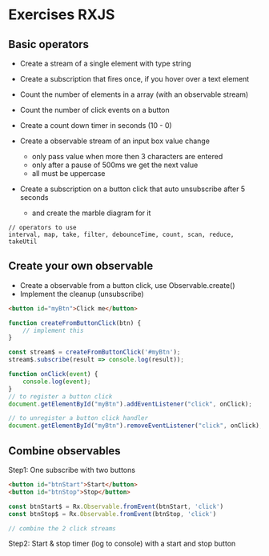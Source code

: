 # Exercises RXJS

## Basic operators

- Create a stream of a single element with type string

- Create a subscription that fires once, if you hover over a text element

- Count the number of elements in a array (with an observable stream)

- Count the number of click events on a button

- Create a count down timer in seconds (10 - 0)

- Create a observable stream of an input box value change

    + only pass value when more then 3 characters are entered
    + only after a pause of 500ms we get the next value
    + all must be uppercase

- Create a subscription on a button click that auto unsubscribe after 5 seconds

    + and create the marble diagram for it


```
// operators to use
interval, map, take, filter, debounceTime, count, scan, reduce, takeUtil
```

## Create your own observable

- Create a observable from a button click, use Observable.create()
- Implement the cleanup (unsubscribe)


```html
<button id="myBtn">Click me</button>
```

```js
function createFromButtonClick(btn) {
    // implement this
}

const stream$ = createFromButtonClick('#myBtn');
stream$.subscribe(result => console.log(result));

```

```js
function onClick(event) {
    console.log(event);
}
// to register a button click
document.getElementById("myBtn").addEventListener("click", onClick);

// to unregister a button click handler
document.getElementById("myBtn").removeEventListener("click", onClick);
```

## Combine observables

Step1: One subscribe with two buttons

```html
<button id="btnStart">Start</button>
<button id="btnStop">Stop</button>
```

```js
const btnStart$ = Rx.Observable.fromEvent(btnStart, 'click')
const btnStop$ = Rx.Observable.fromEvent(btnStop, 'click')

// combine the 2 click streams
```

Step2: Start & stop timer (log to console) with a start and stop button
